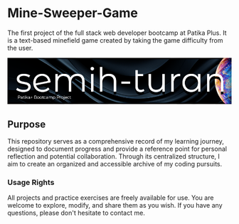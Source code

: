 # Mine-Sweeper-Game
The first project of the full stack web developer bootcamp at Patika Plus. It is a text-based minefield game created by taking the game difficulty from the user.

[![Semih Turan Github Account](/readmeAssets/logo.png "Semih Turan Github Account")](https://github.com/semih-turan)

## Purpose

This repository serves as a comprehensive record of my learning journey, designed to document progress and provide a reference point for personal reflection and potential collaboration. Through its centralized structure, I aim to create an organized and accessible archive of my coding pursuits.

### Usage Rights

All projects and practice exercises are freely available for use. You are welcome to explore, modify, and share them as you wish. If you have any questions, please don't hesitate to contact me.